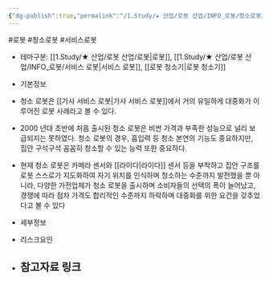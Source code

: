 ```yaml
---
{"dg-publish":true,"permalink":"/1.Study/★ 산업/로봇 산업/INFO_로봇/청소로봇/","created":"2024-11-20T21:02:28.023+09:00","updated":"2025-06-03T20:07:20.156+09:00"}
---
```


#로봇 #청소로봇 #서비스로봇


- 테마구분: [[1.Study/★ 산업/로봇 산업/로봇\|로봇]], [[1.Study/★ 산업/로봇 산업/INFO_로봇/서비스 로봇\|서비스 로봇]], [[로봇 청소기\|로봇 청소기]]



- 기본정보
- 청소 로봇은 [[가사 서비스 로봇\|가사 서비스 로봇]]에서 거의 유일하게 대중화가 이루어진 로봇 사례라고 볼 수 있다.
- 2000 년대 초반에 처음 출시된 청소 로봇은 비싼 가격과 부족한 성능으로 널리 보급되지는 못하였다. 청소 로봇의 경우, 흡입력 등 청소 본연의 기능도 중요하지만, 집안 구석구석 꼼꼼히 청소할 수 있는 능력 또한 중요하다. 
- 현재 청소 로봇은 카메라 센서와 [[라이다\|라이다]] 센서 등을 부착하고 집안 구조를 로봇 스스로가 지도화하여 자기 위치를 인식하며 청소하는 수준까지 발전했을 뿐 아니라, 다양한 가전업체가 청소 로봇을 출시하며 소비자들의 선택의 폭이 늘어났고, 경쟁에 따라 점차 가격도 합리적인 수준까지 하락하며 대중화를 위한 요건을 갖추었다고 볼 수 있다


- 세부정보



- 리스크요인




- 참고자료 링크
	- 

